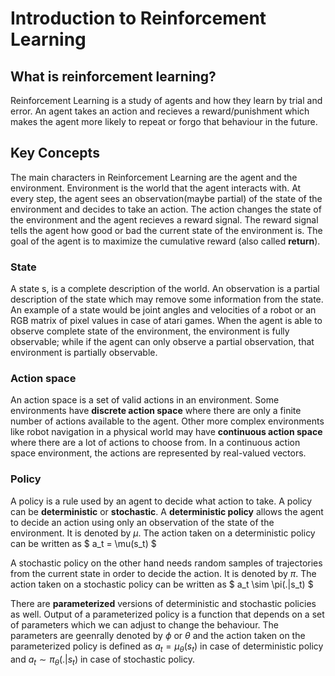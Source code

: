 # Introduction to Reinforcement Learning

## What is reinforcement learning?
Reinforcement Learning is a study of agents and how they learn by trial and error. An agent takes an action and recieves a reward/punishment which makes the agent more likely to repeat or forgo that behaviour in the future.

## Key Concepts
The main characters in Reinforcement Learning are the agent and the environment. Environment is the world that the agent interacts with. At every step, the agent sees an observation(maybe partial)
of the state of the environment and decides to take an action. The action changes the state of the environment and the agent recieves a reward signal. The reward signal tells the agent how good or bad the current state of the environment is. The goal of the agent is to maximize the cumulative reward (also called **return**).

### State
A state s, is a complete description of the world. An observation is a partial description of the state which may remove some information from the state. An example of a state would be joint angles and velocities of a robot or an RGB matrix of pixel values in case of atari games. When the agent is able to observe complete state of the environment, the environment is fully observable; while if the agent can only observe a partial observation, that environment is partially observable.

### Action space
An action space is a set of valid actions in an environment. Some environments have **discrete action space** where there are only a finite number of actions available to the agent. Other more complex environments like robot navigation in a physical world may have **continuous action space** where there are a lot of actions to choose from. In a continuous action space environment, the actions are represented by real-valued vectors.

### Policy
A policy is a rule used by an agent to decide what action to take. A policy can be **deterministic** or **stochastic**.  A **deterministic policy** allows the agent to decide an action using only an observation of the state of the environment. It is denoted by $\mu$. The action taken on a deterministic policy can be written as
        $
            a_t = \mu(s_t)
        $

A stochastic policy on the other hand needs random samples of trajectories from the current state in order to decide the action. It is denoted by $\pi$. The action taken on a stochastic policy can be written as
        $
            a_t \sim \pi(.|s_t)
        $
        
There are **parameterized** versions of deterministic and stochastic policies as well. Output of a parameterized policy is a function that depends on a set of parameters which we can adjust to change the behaviour. The parameters are geenrally denoted by $\phi$ or $\theta$ and the action taken on the parameterized policy is defined as  $a_t = \mu_{\theta}(s_t)$ in case of deterministic policy and  $a_t\sim \pi_{\theta}(.|s_t)$ in case of stochastic policy.